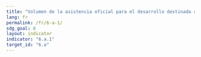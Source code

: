 ```yaml
---
title: "Volumen de la asistencia oficial para el desarrollo destinada al agua y el saneamiento que forma parte de un plan de gastos coordinados del gobierno"
lang: fr
permalink: /fr/6-a-1/
sdg_goal: 6
layout: indicator
indicator: "6.a.1"
target_id: "6.a"
---
```


